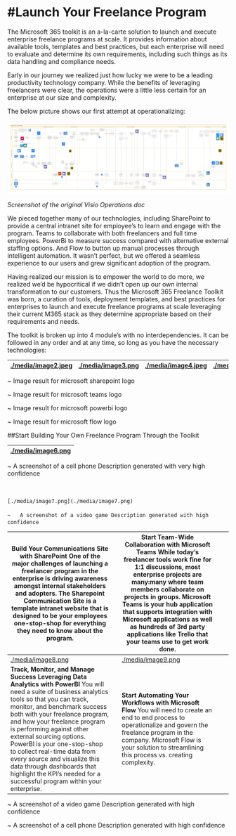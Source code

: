 #Launch Your Freelance Program
=================================

The Microsoft 365 toolkit is an a-la-carte solution to launch and execute
enterprise freelance programs at scale. It provides information about available
tools, templates and best practices, but each enterprise will need to evaluate
and determine its own requirements, including such things as its data handling
and compliance needs.

Early in our journey we realized just how lucky we were to be a leading
productivity technology company. While the benefits of leveraging freelancers
were clear, the operations were a little less certain for an enterprise at our
size and complexity.

The below picture shows our first attempt at operationalizing:

![A screenshot of a computer Description generated with very high confidence](media/6a5f3b4c803c5a688cf7bc97dc62a19a.png)

*Screenshot of the original Visio Operations doc*

We pieced together many of our technologies, including SharePoint to provide a
central intranet site for employee’s to learn and engage with the program. Teams
to collaborate with both freelancers and full time employees. PowerBi to measure
success compared with alternative external staffing options. And Flow to button
up manual processes through intelligent automation. It wasn’t perfect, but we
offered a seamless experience to our users and grew significant adoption of the
program.

Having realized our mission is to empower the world to do more, we realized we’d
be hypocritical if we didn’t open up our own internal transformation to our
customers. Thus the Microsoft 365 Freelance Toolkit was born, a curation of
tools, deployment templates, and best practices for enterprises to launch and
execute freelance programs at scale leveraging their current M365 stack as they
determine appropriate based on their requirements and needs.

The toolkit is broken up into 4 module’s with no interdependencies. It can be
followed in any order and at any time, so long as you have the necessary
technologies:

| [./media/image2.jpeg](./media/image2.jpeg) | [./media/image3.png](./media/image3.png) | [./media/image4.jpeg](./media/image4.jpeg) | [./media/image5.jpeg](./media/image5.jpeg) |
|--------------------------------------------|------------------------------------------|--------------------------------------------|--------------------------------------------|


~   Image result for microsoft sharepoint logo

~   Image result for microsoft teams logo

~   Image result for microsoft powerbi logo

~   Image result for microsoft flow logo

##Start Building Your Own Freelance Program Through the Toolkit

| [./media/image6.png](./media/image6.png) |
|------------------------------------------|


~   A screenshot of a cell phone Description generated with very high confidence

     

    [./media/image7.png](./media/image7.png)

    ~   A screenshot of a video game Description generated with high confidence

| **Build Your Communications Site with SharePoint** One of the major challenges of launching a freelancer program in the enterprise is driving awareness amongst internal stakeholders and adopters. The Sharepoint Communication Site is a template intranet website that is designed to be your employees one-stop-shop for everything they need to know about the program.                                                                                                                                        |   | **Start Team-Wide Collaboration with Microsoft Teams** While today’s freelancer tools work fine for 1:1 discussions, most enterprise projects are many:many where team members collaborate on projects in groups. Microsoft Teams is your hub application that supports integration with Microsoft applications as well as hundreds of 3rd party applications like Trello that your teams use to get work done. |   |   |
|---------------------------------------------------------------------------------------------------------------------------------------------------------------------------------------------------------------------------------------------------------------------------------------------------------------------------------------------------------------------------------------------------------------------------------------------------------------------------------------------------------------------|---|-----------------------------------------------------------------------------------------------------------------------------------------------------------------------------------------------------------------------------------------------------------------------------------------------------------------------------------------------------------------------------------------------------------------|---|---|
| [./media/image8.png](./media/image8.png)                                                                                                                                                                                                                                                                                                                                                                                                                                                                            |   | [./media/image9.png](./media/image9.png)                                                                                                                                                                                                                                                                                                                                                                        |   |   |
| **Track, Monitor, and Manage Success Leveraging Data Analytics with PowerBI** You will need a suite of business analytics tools so that you can track, monitor, and benchmark success both with your freelance program, and how your freelance program is performing against other external sourcing options. PowerBI is your one-stop-shop to collect real-time data from every source and visualize this data through dashboards that highlight the KPI’s needed for a successful program within your enterprise. |   | **Start Automating Your Workflows with Microsoft Flow**  You will need to create an end to end process to operationalize and govern the freelance program in the company. Microsoft Flow is your solution to streamlining this process vs. creating complexity.                                                                                                                                                 |   |   |

~   A screenshot of a video game Description generated with high confidence

~   A screenshot of a cell phone Description generated with high confidence
